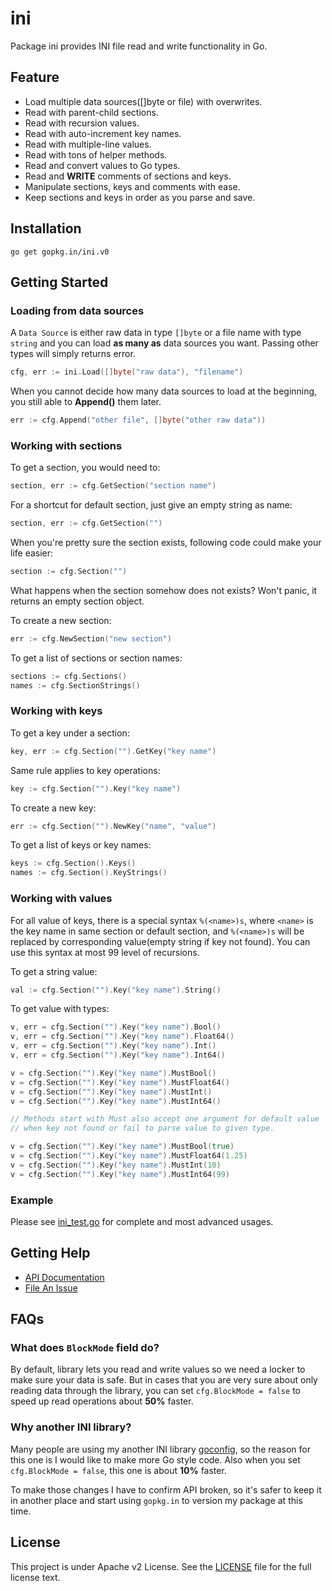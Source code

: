 ini
===

Package ini provides INI file read and write functionality in Go.

## Feature

- Load multiple data sources([]byte or file) with overwrites.
- Read with parent-child sections.
- Read with recursion values.
- Read with auto-increment key names.
- Read with multiple-line values.
- Read with tons of helper methods.
- Read and convert values to Go types.
- Read and **WRITE** comments of sections and keys.
- Manipulate sections, keys and comments with ease.
- Keep sections and keys in order as you parse and save.

## Installation

	go get gopkg.in/ini.v0

## Getting Started

### Loading from data sources

A `Data Source` is either raw data in type `[]byte` or a file name with type `string` and you can load **as many as** data sources you want. Passing other types will simply returns error.

```go
cfg, err := ini.Load([]byte("raw data"), "filename")
```

When you cannot decide how many data sources to load at the beginning, you still able to **Append()** them later.

```go
err := cfg.Append("other file", []byte("other raw data"))
```

### Working with sections

To get a section, you would need to:

```go
section, err := cfg.GetSection("section name")
```

For a shortcut for default section, just give an empty string as name:

```go
section, err := cfg.GetSection("")
```

When you're pretty sure the section exists, following code could make your life easier:

```go
section := cfg.Section("")
```

What happens when the section somehow does not exists? Won't panic, it returns an empty section object.

To create a new section:

```go
err := cfg.NewSection("new section")
```

To get a list of sections or section names:

```go
sections := cfg.Sections()
names := cfg.SectionStrings()
```

### Working with keys

To get a key under a section:

```go
key, err := cfg.Section("").GetKey("key name")
```

Same rule applies to key operations:

```go
key := cfg.Section("").Key("key name")
```

To create a new key:

```go
err := cfg.Section("").NewKey("name", "value")
```

To get a list of keys or key names:

```go
keys := cfg.Section().Keys()
names := cfg.Section().KeyStrings()
```

### Working with values

For all value of keys, there is a special syntax `%(<name>)s`, where `<name>` is the key name in same section or default section, and `%(<name>)s` will be replaced by corresponding value(empty string if key not found). You can use this syntax at most 99 level of recursions.

To get a string value:

```go
val := cfg.Section("").Key("key name").String()
```

To get value with types:

```go
v, err = cfg.Section("").Key("key name").Bool()
v, err = cfg.Section("").Key("key name").Float64()
v, err = cfg.Section("").Key("key name").Int()
v, err = cfg.Section("").Key("key name").Int64()

v = cfg.Section("").Key("key name").MustBool()
v = cfg.Section("").Key("key name").MustFloat64()
v = cfg.Section("").Key("key name").MustInt()
v = cfg.Section("").Key("key name").MustInt64()

// Methods start with Must also accept one argument for default value
// when key not found or fail to parse value to given type.

v = cfg.Section("").Key("key name").MustBool(true)
v = cfg.Section("").Key("key name").MustFloat64(1.25)
v = cfg.Section("").Key("key name").MustInt(10)
v = cfg.Section("").Key("key name").MustInt64(99)
```

### Example

Please see [ini_test.go](ini_test.go) for complete and most advanced usages.

## Getting Help

- [API Documentation](https://gowalker.org/gopkg.in/ini.v0)
- [File An Issue](https://github.com/go-ini/ini/issues/new)

## FAQs

### What does `BlockMode` field do?

By default, library lets you read and write values so we need a locker to make sure your data is safe. But in cases that you are very sure about only reading data through the library, you can set `cfg.BlockMode = false` to speed up read operations about **50%** faster.

### Why another INI library?

Many people are using my another INI library [goconfig](https://github.com/Unknwon/goconfig), so the reason for this one is I would like to make more Go style code. Also when you set `cfg.BlockMode = false`, this one is about **10%** faster.

To make those changes I have to confirm API broken, so it's safer to keep it in another place and start using `gopkg.in` to version my package at this time.

## License

This project is under Apache v2 License. See the [LICENSE](LICENSE) file for the full license text.

